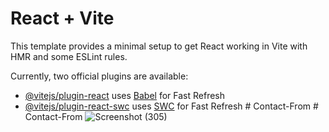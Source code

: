 # React + Vite

This template provides a minimal setup to get React working in Vite with HMR and some ESLint rules.

Currently, two official plugins are available:

- [@vitejs/plugin-react](https://github.com/vitejs/vite-plugin-react/blob/main/packages/plugin-react/README.md) uses [Babel](https://babeljs.io/) for Fast Refresh
- [@vitejs/plugin-react-swc](https://github.com/vitejs/vite-plugin-react-swc) uses [SWC](https://swc.rs/) for Fast Refresh
#   C o n t a c t - F r o m 
 
 #   C o n t a c t - F r o m 
 
 ![Screenshot (305)](https://github.com/user-attachments/assets/eb3af1ae-c9c0-447f-9977-6d2de11cc100)
